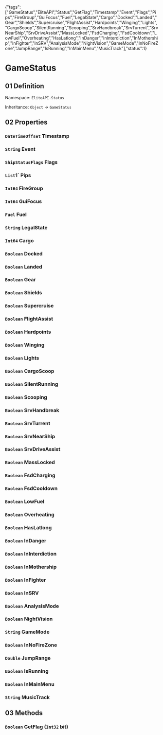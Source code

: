 {"tags":["GameStatus","EliteAPI","Status","GetFlag","Timestamp","Event","Flags","Pips","FireGroup","GuiFocus","Fuel","LegalState","Cargo","Docked","Landed","Gear","Shields","Supercruise","FlightAssist","Hardpoints","Winging","Lights","CargoScoop","SilentRunning","Scooping","SrvHandbreak","SrvTurrent","SrvNearShip","SrvDriveAssist","MassLocked","FsdCharging","FsdCooldown","LowFuel","Overheating","HasLatlong","InDanger","InInterdiction","InMothership","InFighter","InSRV","AnalysisMode","NightVision","GameMode","InNoFireZone","JumpRange","IsRunning","InMainMenu","MusicTrack"],"status":1}

# GameStatus

## 01 Definition

Namespace: `EliteAPI.Status`

Inheritance: `Object` → `GameStatus`

## 02 Properties

### `DateTimeOffset` Timestamp

### `String` Event

### `ShipStatusFlags` Flags

### `List`1` Pips

### `Int64` FireGroup

### `Int64` GuiFocus

### `Fuel` Fuel

### `String` LegalState

### `Int64` Cargo

### `Boolean` Docked

### `Boolean` Landed

### `Boolean` Gear

### `Boolean` Shields

### `Boolean` Supercruise

### `Boolean` FlightAssist

### `Boolean` Hardpoints

### `Boolean` Winging

### `Boolean` Lights

### `Boolean` CargoScoop

### `Boolean` SilentRunning

### `Boolean` Scooping

### `Boolean` SrvHandbreak

### `Boolean` SrvTurrent

### `Boolean` SrvNearShip

### `Boolean` SrvDriveAssist

### `Boolean` MassLocked

### `Boolean` FsdCharging

### `Boolean` FsdCooldown

### `Boolean` LowFuel

### `Boolean` Overheating

### `Boolean` HasLatlong

### `Boolean` InDanger

### `Boolean` InInterdiction

### `Boolean` InMothership

### `Boolean` InFighter

### `Boolean` InSRV

### `Boolean` AnalysisMode

### `Boolean` NightVision

### `String` GameMode

### `Boolean` InNoFireZone

### `Double` JumpRange

### `Boolean` IsRunning

### `Boolean` InMainMenu

### `String` MusicTrack

## 03 Methods

### `Boolean` GetFlag (`Int32` bit)

